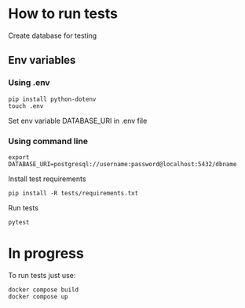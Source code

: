 # How to run tests

Create database for testing

## Env variables

### Using .env
```
pip install python-dotenv
touch .env
```
Set env variable DATABASE_URI in .env file

### Using command line
```
export DATABASE_URI=postgresql://username:password@localhost:5432/dbname
```

Install test requirements
```
pip install -R tests/requirements.txt
```

Run tests
```
pytest
```

# In progress

To run tests just use:
```commandline
docker compose build
docker compose up
```
